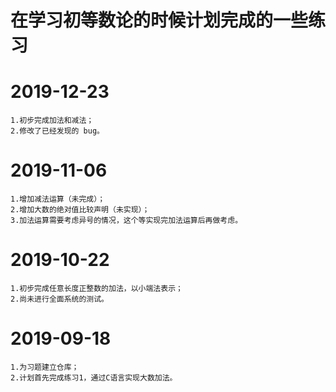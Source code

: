 # 在学习初等数论的时候计划完成的一些练习

# 2019-12-23
	1.初步完成加法和减法；
	2.修改了已经发现的 bug。

# 2019-11-06
	1.增加减法运算（未完成）；
	2.增加大数的绝对值比较声明（未实现）；
	3.加法运算需要考虑异号的情况，这个等实现完加法运算后再做考虑。

# 2019-10-22
	1.初步完成任意长度正整数的加法，以小端法表示；
	2.尚未进行全面系统的测试。
	
# 2019-09-18  
	1.为习题建立仓库；
	2.计划首先完成练习1，通过C语言实现大数加法。

